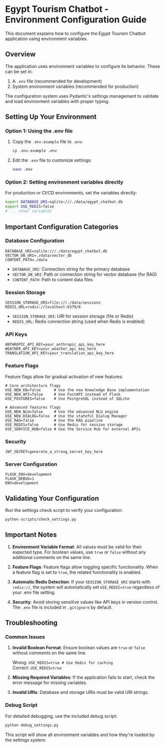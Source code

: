 # Egypt Tourism Chatbot - Environment Configuration Guide

This document explains how to configure the Egypt Tourism Chatbot application using environment variables.

## Overview

The application uses environment variables to configure its behavior. These can be set in:

1. A `.env` file (recommended for development)
2. System environment variables (recommended for production)

The configuration system uses Pydantic's settings management to validate and load environment variables with proper typing.

## Setting Up Your Environment

### Option 1: Using the .env file

1. Copy the `.env.example` file to `.env`:

   ```bash
   cp .env.example .env
   ```

2. Edit the `.env` file to customize settings:
   ```bash
   nano .env
   ```

### Option 2: Setting environment variables directly

For production or CI/CD environments, set the variables directly:

```bash
export DATABASE_URI=sqlite:///./data/egypt_chatbot.db
export USE_REDIS=false
# ... other variables
```

## Important Configuration Categories

### Database Configuration

```
DATABASE_URI=sqlite:///./data/egypt_chatbot.db
VECTOR_DB_URI=./data/vector_db
CONTENT_PATH=./data
```

- `DATABASE_URI`: Connection string for the primary database
- `VECTOR_DB_URI`: Path or connection string for vector database (for RAG)
- `CONTENT_PATH`: Path to content data files

### Session Storage

```
SESSION_STORAGE_URI=file:///./data/sessions
REDIS_URL=redis://localhost:6379/0
```

- `SESSION_STORAGE_URI`: URI for session storage (file or Redis)
- `REDIS_URL`: Redis connection string (used when Redis is enabled)

### API Keys

```
ANTHROPIC_API_KEY=your_anthropic_api_key_here
WEATHER_API_KEY=your_weather_api_key_here
TRANSLATION_API_KEY=your_translation_api_key_here
```

### Feature Flags

Feature flags allow for gradual activation of new features:

```
# Core architecture flags
USE_NEW_KB=false      # Use the new Knowledge Base implementation
USE_NEW_API=false     # Use FastAPI instead of Flask
USE_POSTGRES=false    # Use PostgreSQL instead of SQLite

# Advanced features flags
USE_NEW_NLU=false     # Use the advanced NLU engine
USE_NEW_DIALOG=false  # Use the stateful Dialog Manager
USE_RAG=false         # Use the RAG pipeline
USE_REDIS=false       # Use Redis for session storage
USE_SERVICE_HUB=false # Use the Service Hub for external APIs
```

### Security

```
JWT_SECRET=generate_a_strong_secret_key_here
```

### Server Configuration

```
FLASK_ENV=development
FLASK_DEBUG=1
ENV=development
```

## Validating Your Configuration

Run the settings check script to verify your configuration:

```bash
python scripts/check_settings.py
```

## Important Notes

1. **Environment Variable Format**: All values must be valid for their expected type. For boolean values, use `true` or `false` without any additional comments on the same line.

2. **Feature Flags**: Feature flags allow toggling specific functionality. When a feature flag is set to `true`, the related functionality is enabled.

3. **Automatic Redis Detection**: If your `SESSION_STORAGE_URI` starts with `redis://`, the system will automatically set `USE_REDIS=true` regardless of your .env file setting.

4. **Security**: Avoid storing sensitive values like API keys in version control. The `.env` file is included in `.gitignore` by default.

## Troubleshooting

### Common Issues

1. **Invalid Boolean Format**: Ensure boolean values are `true` or `false` without comments on the same line.

   Wrong: `USE_REDIS=true # Use Redis for caching`  
   Correct: `USE_REDIS=true`

2. **Missing Required Variables**: If the application fails to start, check the error message for missing variables.

3. **Invalid URIs**: Database and storage URIs must be valid URI strings.

### Debug Script

For detailed debugging, use the included debug script:

```bash
python debug_settings.py
```

This script will show all environment variables and how they're loaded by the settings system.
